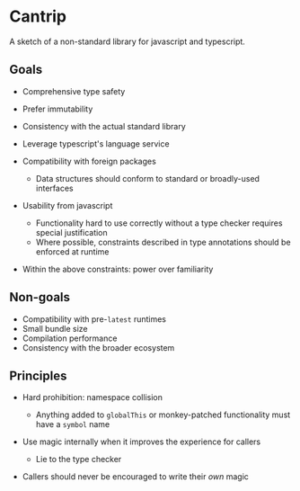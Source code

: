 # Cantrip

A sketch of a non-standard library for javascript and typescript.

## Goals

- Comprehensive type safety
- Prefer immutability
- Consistency with the actual standard library
- Leverage typescript's language service
- Compatibility with foreign packages

  - Data structures should conform to standard or broadly-used interfaces

- Usability from javascript

  - Functionality hard to use correctly without a type checker requires special
    justification
  - Where possible, constraints described in type annotations should be enforced
    at runtime

- Within the above constraints: power over familiarity

## Non-goals

- Compatibility with pre-`latest` runtimes
- Small bundle size
- Compilation performance
- Consistency with the broader ecosystem

## Principles

- Hard prohibition: namespace collision

  - Anything added to `globalThis` or monkey-patched functionality must have a
    `symbol` name

- Use magic internally when it improves the experience for callers

  - Lie to the type checker

- Callers should never be encouraged to write their _own_ magic
